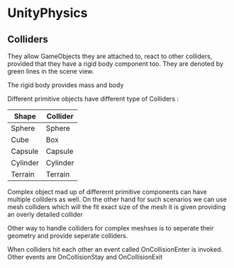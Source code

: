 # UnityPhysics
## Colliders
They allow GameObjects they are attached to, react to other colliders, provided that they have a rigid body component too. They are denoted by green lines in the scene view.

The rigid body provides mass and body

Different primitive objects have different type of Colliders :

Shape  |  Collider
------|--------
Sphere | Sphere
Cube | Box
Capsule | Capsule
Cylinder | Cylinder
Terrain | Terrain

Complex object mad up of differernt primitive components can have multiple colliders as well. On the other hand for such scenarios we can use mesh colliders which will the fit exact size of the mesh it is given providing an overly detailed collider

Other way to handle colliders for complex meshses is to seperate their geometry and provide seperate colliders.

When colliders hit each other an event called OnCollisionEnter is invoked. Other events are OnCollisionStay and OnCollisionExit